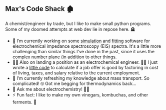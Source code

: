 ## Max's Code Shack 🏚️

A chemist/engineer by trade, but I like to make small python programs. Some of my doomed attempts at web dev lie in repose here. 🪦

- 🔭 I’m currently working on some <a href="https://github.com/meadem/chemax/blob/845de68d961cf8aa050cccf07b0110a5e4595211/Z_sim.py">simulation</a> and <a href="https://github.com/meadem/chemax/blob/845de68d961cf8aa050cccf07b0110a5e4595211/Z_fit.py">fitting</a> software for electrochemical impedance spectroscopy (EIS) spectra. It's a little more challenging than similar things I've done in the past, since it uses the complex number plane (in addition to other things.
- 🕵️‍♂️ Also on landing a position as an electrochemical engineer. 👨‍🔬 I just wrote a <a href="https://github.com/meadem/random/blob/7c6f177a01aabedc0cac3352cf8505cc320fd035/income_comparison.py">little code</a> to calculate if a job offer is good by factoring in cost of living, taxes, and salary relative to the current employment.
- 🌱 I’m currently refreshing my knowledge about mass transport. So complicated! 🤓 Got me begging for thermodynamics back...
- 💬 Ask me about electrochemistry! 🔌🧪
- ⚡ Fun fact: I like to make my own vinegars, kombuchas, and other ferments. 🦠
